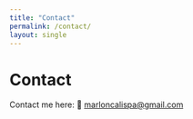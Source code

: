 ```yaml
---
title: "Contact"
permalink: /contact/
layout: single
---
```


# Contact
Contact me here:
📧 marloncalispa@gmail.com  






